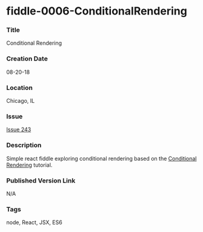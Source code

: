 fiddle-0006-ConditionalRendering
======


### Title

Conditional Rendering


### Creation Date

08-20-18


### Location

Chicago, IL


### Issue

[Issue 243](https://github.com/bradyhouse/house/issues/243)


### Description

Simple react fiddle exploring conditional rendering based on the [Conditional Rendering](https://reactjs.org/docs/conditional-rendering.html) tutorial.



### Published Version Link

N/A


### Tags

node, React, JSX, ES6
